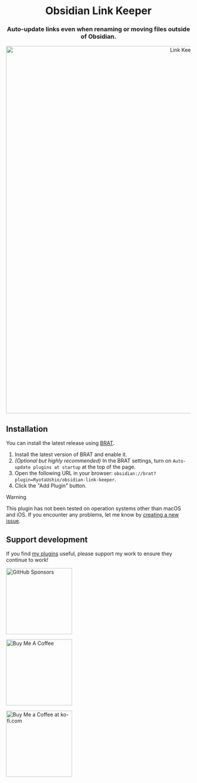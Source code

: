 <h1 align="center">Obsidian Link Keeper</h1>
<h3 align="center">Auto-update links even when renaming or moving files outside of Obsidian.</h3>
<p align="center">
<img style="align:center;" src="https://github.com/RyotaUshio/obsidian-link-keeper/assets/72342591/6b0ed1df-191f-483c-a62b-67c1d47681c3" alt="Link Keeper Demo" width="1000" />
</p>

## Installation

You can install the latest release using [BRAT](https://github.com/TfTHacker/obsidian42-brat).

1. Install the latest version of BRAT and enable it.
2. _(Optional but highly recommended)_ In the BRAT settings, turn on `Auto-update plugins at startup` at the top of the page.
3. Open the following URL in your browser: `obsidian://brat?plugin=RyotaUshio/obsidian-link-keeper`.
4. Click the "Add Plugin" button.

> [!warning]
> This plugin has not been tested on operation systems other than macOS and iOS. If you encounter any problems, let me know by [creating a new issue](https://github.com/RyotaUshio/obsidian-link-keeper/issues/new).

## Support development

If you find [my plugins](https://ryotaushio.github.io/the-hobbyist-dev/) useful, please support my work to ensure they continue to work!

<a href="https://github.com/sponsors/RyotaUshio" target="_blank"><img src="https://img.shields.io/static/v1?label=Sponsor&message=%E2%9D%A4&logo=GitHub&color=%23fe8e86" alt="GitHub Sponsors" style="width: 180px; height:auto;"></a>

<a href="https://www.buymeacoffee.com/ryotaushio" target="_blank"><img src="https://cdn.buymeacoffee.com/buttons/v2/default-yellow.png" alt="Buy Me A Coffee" style="width: 180px; height:auto;"></a>

<a href='https://ko-fi.com/E1E6U7CJZ' target='_blank'><img height='36' style='border:0px; width: 180px; height:auto;' src='https://storage.ko-fi.com/cdn/kofi2.png?v=3' border='0' alt='Buy Me a Coffee at ko-fi.com' /></a>
